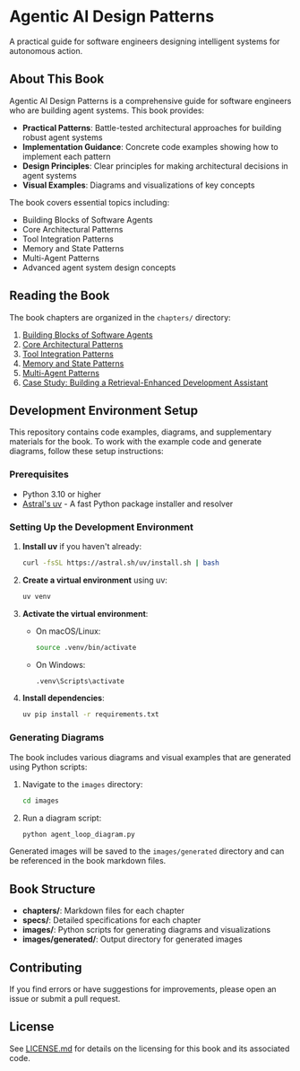 # Agentic AI Design Patterns

A practical guide for software engineers designing intelligent systems for autonomous action.

## About This Book

Agentic AI Design Patterns is a comprehensive guide for software engineers who are building agent systems. This book provides:

- **Practical Patterns**: Battle-tested architectural approaches for building robust agent systems
- **Implementation Guidance**: Concrete code examples showing how to implement each pattern
- **Design Principles**: Clear principles for making architectural decisions in agent systems
- **Visual Examples**: Diagrams and visualizations of key concepts

The book covers essential topics including:

- Building Blocks of Software Agents
- Core Architectural Patterns
- Tool Integration Patterns
- Memory and State Patterns
- Multi-Agent Patterns
- Advanced agent system design concepts

## Reading the Book

The book chapters are organized in the `chapters/` directory:

1. [Building Blocks of Software Agents](chapters/01_building_blocks_of_software_agents.md)
2. [Core Architectural Patterns](chapters/02_core_architectural_patterns.md)
3. [Tool Integration Patterns](chapters/03_tool_integration_patterns.md)
4. [Memory and State Patterns](chapters/04_memory_and_state_patterns.md)
5. [Multi-Agent Patterns](chapters/05_multi_agent_patterns.md)
6. [Case Study: Building a Retrieval-Enhanced Development Assistant](chapters/06_case_study_retrieval_enhanced_development_assistant.md)

## Development Environment Setup

This repository contains code examples, diagrams, and supplementary materials for the book. To work with the example code and generate diagrams, follow these setup instructions:

### Prerequisites

- Python 3.10 or higher
- [Astral's uv](https://docs.astral.sh/uv/) - A fast Python package installer and resolver

### Setting Up the Development Environment

1. **Install uv** if you haven't already:

   ```bash
   curl -fsSL https://astral.sh/uv/install.sh | bash
   ```

2. **Create a virtual environment** using uv:

   ```bash
   uv venv
   ```

3. **Activate the virtual environment**:

   * On macOS/Linux:
     ```bash
     source .venv/bin/activate
     ```
   * On Windows:
     ```bash
     .venv\Scripts\activate
     ```

4. **Install dependencies**:

   ```bash
   uv pip install -r requirements.txt
   ```

### Generating Diagrams

The book includes various diagrams and visual examples that are generated using Python scripts:

1. Navigate to the `images` directory:

   ```bash
   cd images
   ```

2. Run a diagram script:

   ```bash
   python agent_loop_diagram.py
   ```

Generated images will be saved to the `images/generated` directory and can be referenced in the book markdown files.

## Book Structure

- **chapters/**: Markdown files for each chapter
- **specs/**: Detailed specifications for each chapter
- **images/**: Python scripts for generating diagrams and visualizations
- **images/generated/**: Output directory for generated images

## Contributing

If you find errors or have suggestions for improvements, please open an issue or submit a pull request.

## License

See [LICENSE.md](LICENSE.md) for details on the licensing for this book and its associated code.